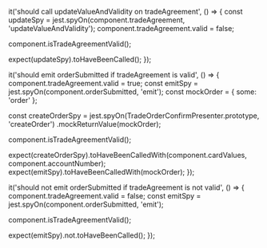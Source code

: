it('should call updateValueAndValidity on tradeAgreement', () => {
  const updateSpy = jest.spyOn(component.tradeAgreement, 'updateValueAndValidity');
  component.tradeAgreement.valid = false;

  component.isTradeAgreementValid();

  expect(updateSpy).toHaveBeenCalled();
});

it('should emit orderSubmitted if tradeAgreement is valid', () => {
  component.tradeAgreement.valid = true;
  const emitSpy = jest.spyOn(component.orderSubmitted, 'emit');
  const mockOrder = { some: 'order' };

  const createOrderSpy = jest.spyOn(TradeOrderConfirmPresenter.prototype, 'createOrder')
    .mockReturnValue(mockOrder);

  component.isTradeAgreementValid();

  expect(createOrderSpy).toHaveBeenCalledWith(component.cardValues, component.accountNumber);
  expect(emitSpy).toHaveBeenCalledWith(mockOrder);
});

it('should not emit orderSubmitted if tradeAgreement is not valid', () => {
  component.tradeAgreement.valid = false;
  const emitSpy = jest.spyOn(component.orderSubmitted, 'emit');

  component.isTradeAgreementValid();

  expect(emitSpy).not.toHaveBeenCalled();
});